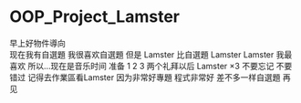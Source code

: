 # OOP_Project_Lamster
早上好物件導向</br>
现在我有自選題
我很喜欢自選題
但是
Lamster
比自選題
Lamster
Lamster
我最喜欢
所以…现在是音乐时间
准备 1 2 3
两个礼拜以后
Lamster ×3
不要忘记
不要错过
记得去作業區看Lamster
因为非常好專題
程式非常好
差不多一样自選題
再见

